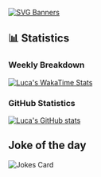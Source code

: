 [![SVG Banners](https://svg-banners.vercel.app/api?type=typeWriter&text1=👋%20Hi%20there,%20I'm%20Luca&width=1000&height=200)](https://github.com/Akshay090/svg-banners)

## 📊 Statistics

### Weekly Breakdown

[![Luca's WakaTime Stats](https://github-readme-stats.vercel.app/api/wakatime?username=LucaTanks&theme=yeblu&langs_count=5)](https://lucatanks.xyz)

### GitHub Statistics

[![Luca's GitHub stats](https://github-readme-stats.vercel.app/api?username=LucaTanks&?count_private=true&theme=yeblu&include_all_commits=true&custom_title=GitHub)](https://lucatanks.xyz)

## Joke of the day

![Jokes Card](https://readme-jokes.vercel.app/api?bgColor=%23086375)
